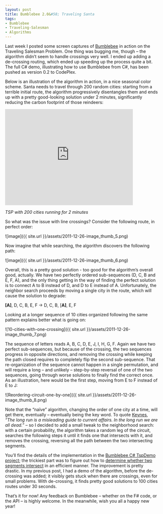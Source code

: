 ```yaml
---
layout: post
title: Bumblebee 2.0&#58; Traveling Santa
tags:
- Bumblebee
- Traveling-Salesman
- Algorithms
---
```


Last week I posted some screen captures of [Bumblebee](http://bit.ly/bmblebee) in action on the Traveling Salesman Problem. One thing was bugging me, though – the algorithm didn’t seem to handle crossings very well. I ended up adding a de-crossing routing, which ended up speeding up the process quite a bit. The full C# demo, illustrating how to use Bumblebee from C#, has been pushed as version 0.2 to CodePlex.  

Below is an illustration of the algorithm in action, in a nice seasonal color scheme. Santa needs to travel through 200 random cities: starting from a terrible initial route, the algorithm progressively disentangles them and ends up with a pretty good-looking solution under 2 minutes, significantly reducing the carbon footprint of those reindeers:  

<iframe width="420" height="315" src="https://www.youtube.com/embed/PWbRBYKz4tw" frameborder="0" allowfullscreen></iframe>

*TSP with 200 cities running for 2 minutes*

So what was the issue with line crossings? Consider the following route, in perfect order:  

![image]({{ site.url }}/assets/2011-12-26-image_thumb_5.png)  

Now imagine that while searching, the algorithm discovers the following path:  

![image]({{ site.url }}/assets/2011-12-26-image_thumb_6.png)

<!--more-->

Overall, this is a pretty good solution - too good for the algorithm’s overall good, actually. We have two perfectly ordered sub-sequences (D, C, B and E, F, A), and the only thing getting in the way of finding the perfect solution is to connect A to B instead of D, and D to E instead of A. Unfortunately, the neighbor search proceeds by moving a single city in the route, which will cause the solution to degrade:  

**[A]**, D, C, B, E, F -> D, C, B, [**A]**, E, F  

Looking at a longer sequence of 10 cities organized following the same pattern explains better what is going on:  

![10-cities-with-one-crossing]({{ site.url }}/assets/2011-12-26-image_thumb_7.png)  

The sequence of letters reads A, B, C, D, E, J, I, H, G, F. Again we have two perfect sub-sequences, but because of the crossing, the two sequences progress in opposite directions, and removing the crossing while keeping the path closed requires to completely flip the second sub-sequence. That re-organization of the sequence cannot happen in a single permutation, and will require a long – and unlikely – step-by-step reversal of one of the two sequences, going through worse solutions to finally find the correct once. As an illustration, here would be the first step, moving from E to F instead of E to J:  

![Reordering-circuit-one-by-one]({{ site.url }}/assets/2011-12-26-image_thumb_8.png)

Note that the “naïve” algorithm, changing the order of one city at a time, will get there, eventually – eventually being the key word. To quote [Keynes](http://en.wikipedia.org/wiki/John_Maynard_Keynes), *“The long run is a misleading guide to current affairs. In the long run we are all dead.”* – so I decided to add a small tweak to the neighborhood search: with a certain probability, the algorithm takes a random leg of the circuit, searches the following steps it until it finds one that intersects with it, and removes the crossing, reversing all the path between the two intersecting segments.  

You’ll find the details of the implementation in the [Bumblebee C# TspDemo project](http://bumblebee.codeplex.com/releases/view/79220); the trickiest part was to figure out how to [determine whether two segments intersect](http://stackoverflow.com/a/3842157/114519) in an efficient manner. The improvement is pretty drastic. In my previous post, I had a demo of the algorithm, before the de-crossing was added; it visibly gets stuck when there are crossings, even for small problems. With de-crossing, it finds pretty good solutions to 100 cities routes under 30 seconds.  

That’s it for now! Any feedback on Bumblebee – whether on the F# code, or the API – is highly welcome. In the meanwhile, wish you all a happy new year!
